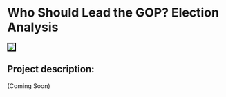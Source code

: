 # Who Should Lead the GOP? Election Analysis

<img style="border:2px solid black;" src="FinalEduMap-1.png?raw=true"/>

## Project description:
(Coming Soon)
